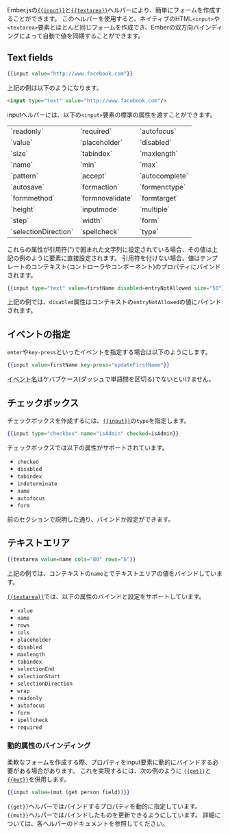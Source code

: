 <!--
The [`{{input}}`](https://www.emberjs.com/api/ember/2.16/classes/Ember.Templates.helpers/methods/if?anchor=input)
and [`{{textarea}}`](https://www.emberjs.com/api/ember/2.16/classes/Ember.Templates.helpers/methods/if?anchor=textarea)
helpers in Ember.js are the easiest way to create common form controls.
Using these helpers, you can create form controls that are almost identical to the native HTML `<input>` or `<textarea>` elements, but are aware of Ember's two-way bindings and can automatically update.
-->

Ember.jsの[`{{input}}`](https://www.emberjs.com/api/ember/2.16/classes/Ember.Templates.helpers/methods/if?anchor=input)と[`{{textarea}}`](https://www.emberjs.com/api/ember/2.16/classes/Ember.Templates.helpers/methods/if?anchor=textarea)ヘルパーにより、簡単にフォームを作成することができます。
このヘルパーを使用すると、ネイティブのHTML`<input>`や`<textarea>`要素とほとんど同じフォームを作成でき、Emberの双方向バインディングによって自動で値を同期することができます。

## Text fields

```handlebars
{{input value="http://www.facebook.com"}}
```

<!--
Will become:
-->

上記の例は以下のようになります。

```html
<input type="text" value="http://www.facebook.com"/>
```

<!--
You can pass the following standard `<input>` attributes within the input
helper:
-->

inputヘルパーには、以下の`<input>`要素の標準の属性を渡すことができます。

<table>
  <tr><td>`readonly`</td><td>`required`</td><td>`autofocus`</td></tr>
  <tr><td>`value`</td><td>`placeholder`</td><td>`disabled`</td></tr>
  <tr><td>`size`</td><td>`tabindex`</td><td>`maxlength`</td></tr>
  <tr><td>`name`</td><td>`min`</td><td>`max`</td></tr>
  <tr><td>`pattern`</td><td>`accept`</td><td>`autocomplete`</td></tr>
  <tr><td>`autosave`</td><td>`formaction`</td><td>`formenctype`</td></tr>
  <tr><td>`formmethod`</td><td>`formnovalidate`</td><td>`formtarget`</td></tr>
  <tr><td>`height`</td><td>`inputmode`</td><td>`multiple`</td></tr>
  <tr><td>`step`</td><td>`width`</td><td>`form`</td></tr>
  <tr><td>`selectionDirection`</td><td>`spellcheck`</td><td>`type`</td></tr>
</table>

<!--
If these attributes are set to a quoted string, their values will be set
directly on the element, as in the previous example. However, when left
unquoted, these values will be bound to a property on the template's current
rendering context. For example:
-->

これらの属性が引用符(")で囲まれた文字列に設定されている場合、その値は上記の例のように要素に直接設定されます。
引用符を付けない場合、値はテンプレートのコンテキスト(コントローラやコンポーネント)のプロパティにバインドされます。

```handlebars
{{input type="text" value=firstName disabled=entryNotAllowed size="50"}}
```

<!--
Will bind the `disabled` attribute to the value of `entryNotAllowed` in the
current context.
-->

上記の例では、`disabled`属性はコンテキストの`entryNotAllowed`の値にバインドされます。

<!--
## Actions
-->

## イベントの指定

<!--
To dispatch an action on specific events, such as `enter` or `key-press`, use the following
-->

`enter`や`key-press`といったイベントを指定する場合は以下のようにします。


```handlebars
{{input value=firstName key-press="updateFirstName"}}
```

<!--
[Event Names](https://www.emberjs.com/api/ember/release/classes/Component) must be dasherized.
-->

[イベント名](https://www.emberjs.com/api/ember/release/classes/Component)はケバブケース(ダッシュで単語間を区切る)でないといけません。

<!--
## Checkboxes
-->

## チェックボックス

<!--
You can also use the
[`{{input}}`](https://www.emberjs.com/api/ember/2.16/classes/Ember.Templates.helpers/methods/if?anchor=input)
helper to create a checkbox by setting its `type`:
-->

チェックボックスを作成するには、[`{{input}}`](https://www.emberjs.com/api/ember/2.16/classes/Ember.Templates.helpers/methods/if?anchor=input)の`type`を指定します。

```handlebars
{{input type="checkbox" name="isAdmin" checked=isAdmin}}
```

<!--
Checkboxes support the following properties:
-->

チェックボックスでは以下の属性がサポートされています。


* `checked`
* `disabled`
* `tabindex`
* `indeterminate`
* `name`
* `autofocus`
* `form`

<!--
Which can be bound or set as described in the previous section.
-->

前のセクションで説明した通り、バインドか設定ができます。

<!--
## Text Areas
-->

## テキストエリア

```handlebars
{{textarea value=name cols="80" rows="6"}}
```

<!--
Will bind the value of the text area to `name` on the current context.
-->

上記の例では、コンテキストの`name`とでテキストエリアの値をバインドしています。

<!--
[`{{textarea}}`](https://www.emberjs.com/api/ember/2.16/classes/Ember.Templates.helpers/methods/textarea?anchor=textarea) supports binding and/or setting the following properties:
-->

[`{{textarea}}`](https://www.emberjs.com/api/ember/2.16/classes/Ember.Templates.helpers/methods/textarea?anchor=textarea)では、以下の属性のバインドと設定をサポートしています。

* `value`
* `name`
* `rows`
* `cols`
* `placeholder`
* `disabled`
* `maxlength`
* `tabindex`
* `selectionEnd`
* `selectionStart`
* `selectionDirection`
* `wrap`
* `readonly`
* `autofocus`
* `form`
* `spellcheck`
* `required`

<!--
### Binding dynamic attribute
-->

### 動的属性のバインディング

<!--
You might need to bind a property dynamically to an input if you're building a flexible form, for example. To achieve this you need to use the [`{{get}}`](https://www.emberjs.com/api/ember/2.16/classes/Ember.Templates.helpers/methods/get?anchor=get) and [`{{mut}}`](https://www.emberjs.com/api/ember/2.16/classes/Ember.Templates.helpers/methods/mut?anchor=mut) in conjunction like shown in the following example:
-->

柔軟なフォームを作成する際、プロパティをinput要素に動的にバインドする必要がある場合があります。
これを実現するには、次の例のように [`{{get}}`](https://www.emberjs.com/api/ember/2.16/classes/Ember.Templates.helpers/methods/get?anchor=get)と[`{{mut}}`](https://www.emberjs.com/api/ember/2.16/classes/Ember.Templates.helpers/methods/mut?anchor=mut)を併用します。

```handlebars
{{input value=(mut (get person field))}}
```

<!--
The `{{get}}` helper allows you to dynamically specify which property to bind, while the `{{mut}}` helper allows the binding to be updated from the input. See the respective helper documentation for more detail.
-->

`{{get}}`ヘルパーではバインドするプロパティを動的に指定しています。
`{{mut}}`ヘルパーではバインドしたものを更新できるようにしています。 
詳細については、各ヘルパーのドキュメントを参照してください。